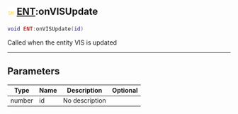## ![shared](../../.gitbook/assets/shared.png) [ENT](https://iaswiki.rawr.dev/readme/ent):onVISUpdate

```lua
void ENT:onVISUpdate(id)
```

Called when the entity VIS is updated

------
## Parameters

| Type   | Name | Description | Optional |
| ------ | ---- | ----------- | -------: |
| number | id | No description |  |

